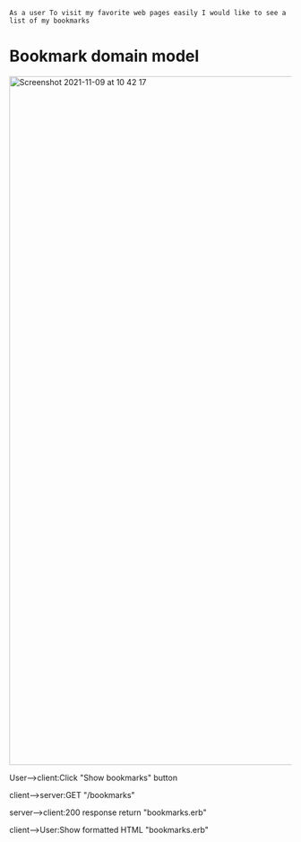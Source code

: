 `As a user
To visit my favorite web pages easily
I would like to see a list of my bookmarks`

# Bookmark domain model

<img width="1229" alt="Screenshot 2021-11-09 at 10 42 17" src="https://user-images.githubusercontent.com/75947453/140900410-26f585d9-6191-4f89-a9bc-479a378e7d6c.png">

User-->client:Click "Show bookmarks" button

client-->server:GET "/bookmarks"

server-->client:200 response return "bookmarks.erb"

client-->User:Show formatted HTML "bookmarks.erb"